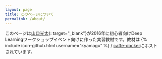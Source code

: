 ```yaml
---
layout: page
title: このページについて
permalink: /about/
---
```


このページは[山口光太](http://vision.is.tohoku.ac.jp/~kyamagu){: target="_blank"}が2016年に初心者向けDeep Learningワークショップイベント向けに作った実習教材です。教材は {% include icon-github.html username="kyamagu" %} / [caffe-docker](https://github.com/kyamagu/caffe-docker)にホストされています。
